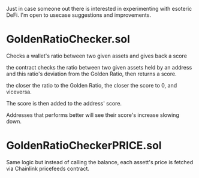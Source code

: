 Just in case someone out there is interested in experimenting with esoteric DeFi.
I'm open to usecase suggestions and improvements.

# GoldenRatioChecker.sol
Checks a wallet's ratio between two given assets and gives back a score

the contract checks the ratio between two given assets held by an address and this ratio's deviation from the Golden Ratio, 
then returns a score. 

the closer the ratio to the Golden Ratio, the closer the score to 0, and viceversa.

The score is then added to the address' score.

Addresses that performs better will see their score's increase slowing down.

# GoldenRatioCheckerPRICE.sol
Same logic but instead of calling the balance, each assett's price is fetched via Chainlink pricefeeds contract.

